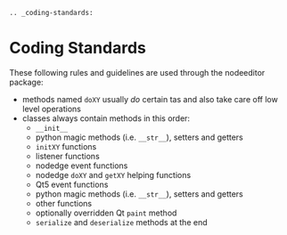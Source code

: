 ```eval_rst
.. _coding-standards:
```
# Coding Standards

These following rules and guidelines are used through the nodeeditor package:
* methods named ```doXY``` usually *do* certain tas and also take care off low level operations
* classes always contain methods in this order:
    * ```__init__```
    * python magic methods (i.e. ```__str__```), setters and getters 
    * ```initXY``` functions
    * listener functions
    * nodedge event functions
    * nodedge ```doXY``` and ```getXY``` helping functions 
    * Qt5 event functions
    * python magic methods (i.e. ```__str__```), setters and getters 
    * other functions
    * optionally overridden Qt ```paint``` method
    * ```serialize``` and ```deserialize``` methods at the end  
